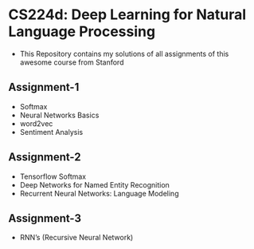 # CS224d: Deep Learning for Natural Language Processing
- This Repository contains my solutions of all assignments of this awesome course from Stanford

## Assignment-1
- Softmax
- Neural Networks Basics
- word2vec
- Sentiment Analysis

## Assignment-2
- Tensorflow Softmax
- Deep Networks for Named Entity Recognition
- Recurrent Neural Networks: Language Modeling

## Assignment-3
- RNN’s (Recursive Neural Network)
